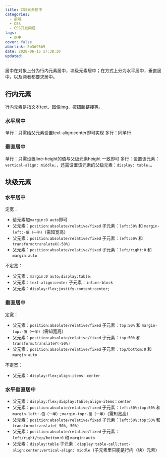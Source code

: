 ```yaml
---
title: CSS元素居中
categories:
  - 前端
  - CSS
  - CSS开发问题
tags:
  - 居中
cover: false
abbrlink: 5b3d95b9
date: 2020-06-15 17:38:30
updated: 
---
```

居中在对象上分为行内元素居中，块级元素居中；在方式上分为水平居中，垂直居中，以及两者都要求居中。
## 行内元素
行内元素是指文本text、图像img、按钮超链接等。
### 水平居中
单行：只需给父元素设置text-align:center即可实现
多行：同单行
### 垂直居中
单行：只需设置line-height的值与父级元素height 一致即可
多行：设置该元素：`vertical-align: middle;`，还需设置该元素的父级元素：`display: table;`。

## 块级元素
### 水平居中
定宽：
- 给元素加`margin:0 auto`即可
- 父元素：`position:absolute/relative/fixed` 子元素：`left:50%` 和 `margin-left:-值（一半）`（需知宽高）
- 父元素：`position:absolute/relative/fixed` 子元素：`left:50%` 和 `transform:translateX(-50%)`
- 父元素：`position:absolute/relative/fixed` 子元素：`left/right:0` 和 `margin:auto`

不定宽：
- 父元素：`margin:0 auto;display:table;`
- 父元素：`text-align:center` 子元素：`inline-block`
- 父元素：`display:flex;justify-content:center;`



### 垂直居中
定宽：
- 父元素：`position:absolute/relative/fixed` 子元素：`top:50%` 和 `margin-top:-值（一半）`（需知宽高）
- 父元素：`position:absolute/relative/fixed` 子元素：`top:50%` 和 `transform:translateY(-50%)`
- 父元素：`position:absolute/relative/fixed` 子元素：`top/bottom:0` 和 `margin:auto`

不定宽：
- 父元素：`display:flex;align-items：center`



### 水平垂直居中
- 父元素：`display:flex;display:table;align-items：center`
- 父元素：`position:absolute/relative/fixed` 子元素：`left:50%;top:50%` 和 `margin-left:-值（一半）;margin-top:-值（一半）`（需知宽高）
- 父元素：`position:absolute/relative/fixed` 子元素：`left:50%;top:50%` 和 `transform:translate(-50%,-50%)`
- 父元素：`position:absolute/relative/fixed` 子元素：`left/right/top/bottom:0` 和 `margin:auto`
- 父元素：`display:table` 子元素：`display:table-cell;text-align:center;vertical-align: middle`（子元素里只能是行内（块）元素） 
